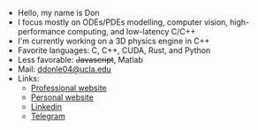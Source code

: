 - Hello, my name is Don
- I focus mostly on ODEs/PDEs modelling, computer vision, high-performance computing, and low-latency C/C++
- I'm currently working on a 3D physics engine in C++
- Favorite languages: C, C++, CUDA, Rust, and Python
- Less favorable: ~~Javascript~~, Matlab
- Mail: ddonle04@ucla.edu
- Links:
  * [Professional website](https://ddonle.com/)
  * [Personal website](https://neumanncondition.com/)
  * [Linkedin](https://www.linkedin.com/in/don-d-le/)
  * [Telegram](https://t.me/doodle_04)


<!---
Continuum3416/Continuum3416 is a ✨ special ✨ repository because its `README.md` (this file) appears on your GitHub profile.
You can click the Preview link to take a look at your changes.
--->

